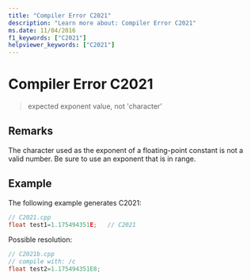 ```yaml
---
title: "Compiler Error C2021"
description: "Learn more about: Compiler Error C2021"
ms.date: 11/04/2016
f1_keywords: ["C2021"]
helpviewer_keywords: ["C2021"]
---
```

# Compiler Error C2021

> expected exponent value, not 'character'

## Remarks

The character used as the exponent of a floating-point constant is not a valid number. Be sure to use an exponent that is in range.

## Example

The following example generates C2021:

```cpp
// C2021.cpp
float test1=1.175494351E;   // C2021
```

Possible resolution:

```cpp
// C2021b.cpp
// compile with: /c
float test2=1.175494351E8;
```
